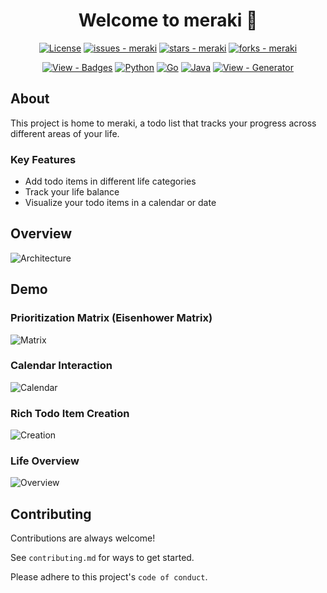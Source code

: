 
<h1 align="center">Welcome to meraki 👋</h1>
<p align="center">
 <a href="#license">
	<img src="https://img.shields.io/badge/License-MIT-blue?style=for-the-badge" alt="License"></a>
<a href="https://github.com/txmxthy/meraki/issues">
	<img src="https://img.shields.io/github/issues/txmxthy/meraki?style=for-the-badge" alt="issues - meraki"></a>
<a href="https://github.com/txmxthy/meraki">
	<img src="https://img.shields.io/github/stars/txmxthy/meraki?style=for-the-badge" alt="stars - meraki"></a>
<a href="https://github.com/txmxthy/meraki">
	<img src="https://img.shields.io/github/forks/txmxthy/meraki?style=for-the-badge" alt="forks - meraki"></a>
</p>




<p align="center">
  <a href="https://github.com/Ileriayo/markdown-badges">
		<img src="https://img.shields.io/badge/View-Badges-blue?style=for-the-badge" alt="View - Badges"></a>
	<a href="https://www.python.org/">
		<img src="https://img.shields.io/badge/python-%2314354C.svg?style=for-the-badge&logo=python&logoColor=white" alt="Python"></a>
	<a href="https://golang.org">
		<img src="https://img.shields.io/badge/go-%2300ADD8.svg?style=for-the-badge&logo=go&logoColor=white" alt="Go"></a>
	<a href="https://java.com">
		<img src="https://img.shields.io/badge/java-%23ED8B00.svg?style=for-the-badge&logo=java&logoColor=white" alt="Java"></a>
	<a href="https://michaelcurrin.github.io/badge-generator/#/generic">
		<img src="https://img.shields.io/badge/View-Generator-blue?style=for-the-badge" alt="View - Generator"></a>
</p>


## About
This project is home to meraki, a todo list that tracks your progress across different areas of your life.  

### Key Features
- Add todo items in different life categories
- Track your life balance
- Visualize your todo items in a calendar or date

## Overview
![Architecture](https://github.com/txmxthy/meraki/blob/master/assets/images%20(4).png)

## Demo
### Prioritization Matrix (Eisenhower Matrix)
![Matrix](https://github.com/txmxthy/meraki/blob/master/assets/images%20(1).png)

### Calendar Interaction 
![Calendar](https://github.com/txmxthy/meraki/blob/master/assets/images%20(2).png)

### Rich Todo Item Creation
![Creation](https://github.com/txmxthy/meraki/blob/master/assets/images%20(3).png)

### Life Overview
![Overview](https://github.com/txmxthy/meraki/blob/master/assets/images%20(5).png)
  
## Contributing

Contributions are always welcome!

See `contributing.md` for ways to get started.

Please adhere to this project's `code of conduct`.

  
